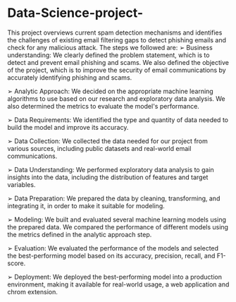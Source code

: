 # Data-Science-project-
This project overviews current spam detection mechanisms and identifies the challenges of existing email filtering gaps to detect phishing emails and check for any malicious attack.
The steps we followed are:
➢ Business understanding: We clearly defined the problem statement, which is to detect and prevent email phishing and scams. We also defined the objective of the project, which is to improve the security of email communications by accurately identifying phishing and scams.

➢ Analytic Approach: We decided on the appropriate machine learning
algorithms to use based on our research and exploratory data analysis. We also determined the metrics to evaluate the model's performance.

➢ Data Requirements: We identified the type and quantity of data needed to build the model and improve its accuracy.

➢ Data Collection: We collected the data needed for our project from various sources, including public datasets and real-world email communications.

➢ Data Understanding: We performed exploratory data analysis to gain insights into the data, including the distribution of features and target variables.

➢ Data Preparation: We prepared the data by cleaning, transforming, and integrating it, in order to make it suitable for modeling.

➢ Modeling: We built and evaluated several machine learning models using the prepared data. We compared the performance of different models using the metrics defined in the analytic approach step.

➢ Evaluation: We evaluated the performance of the models and selected the best-performing model based on its accuracy, precision, recall, and F1-score.

➢ Deployment: We deployed the best-performing model into a production environment, making it available for real-world usage, a web application and chrom extension.


